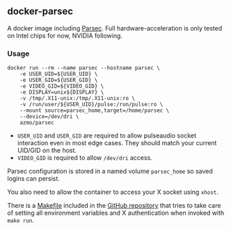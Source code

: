## docker-parsec

A docker image including [Parsec](https://www.parsecgaming.com). Full
hardware-acceleration is only tested on Intel chips for now, NVIDIA
following.

### Usage

``` {.console}
docker run --rm --name parsec --hostname parsec \
    -e USER_UID=${USER_UID} \
    -e USER_GID=${USER_GID} \
    -e VIDEO_GID=${VIDEO_GID} \
    -e DISPLAY=unix${DISPLAY} \
    -v /tmp/.X11-unix:/tmp/.X11-unix:ro \
    -v /run/user/${USER_UID}/pulse:/run/pulse:ro \
    --mount source=parsec_home,target=/home/parsec \
    --device=/dev/dri \
    azmo/parsec
```

-   `USER_UID` and `USER_GID` are required to allow pulseaudio socket
    interaction even in most edge cases. They should match your current
    UID/GID on the host.
-   `VIDEO_GID` is required to allow `/dev/dri` access.

Parsec configuration is stored in a named volume `parsec_home` so saved
logins can persist.

You also need to allow the container to access your X socket using
`xhost`.

There is a
[Makefile](https://github.com/azmodude/docker-parsec/blob/master/Makefile)
included in the [GitHub
repository](https://github.com/azmodude/docker-parsec) that tries to
take care of setting all environment variables and X authentication when
invoked with `make run`.
